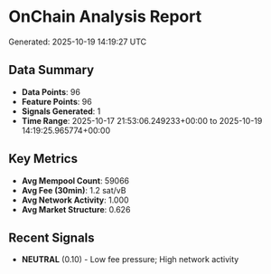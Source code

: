 # OnChain Analysis Report
Generated: 2025-10-19 14:19:27 UTC

## Data Summary
- **Data Points**: 96
- **Feature Points**: 96
- **Signals Generated**: 1
- **Time Range**: 2025-10-17 21:53:06.249233+00:00 to 2025-10-19 14:19:25.965774+00:00

## Key Metrics
- **Avg Mempool Count**: 59066
- **Avg Fee (30min)**: 1.2 sat/vB
- **Avg Network Activity**: 1.000
- **Avg Market Structure**: 0.626

## Recent Signals
- **NEUTRAL** (0.10) - Low fee pressure; High network activity
